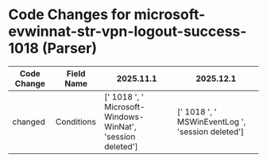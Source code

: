 # Code Changes for microsoft-evwinnat-str-vpn-logout-success-1018 (Parser)

| Code Change | Field Name | 2025.11.1 | 2025.12.1 |
|-------------|------------|-----------|------------|
| changed | Conditions | [' 1018 ', ' Microsoft-Windows-WinNat', 'session deleted'] | [' 1018 ', ' MSWinEventLog ', 'session deleted'] |